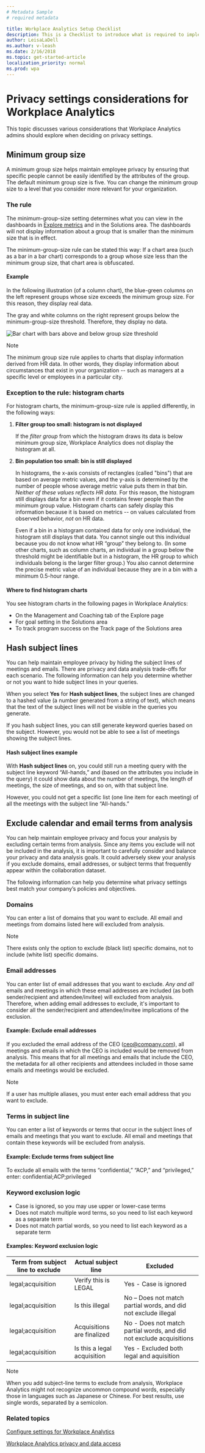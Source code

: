 ```yaml
---
# Metadata Sample
# required metadata

title: Workplace Analytics Setup Checklist
description: This is a Checklist to introduce what is required to implement Workplace Analytics for your Organization
author: LeisaLaDell
ms.author: v-leash
ms.date: 2/16/2018
ms.topic: get-started-article
localization_priority: normal 
ms.prod: wpa
---
```

# Privacy settings considerations for Workplace Analytics 

This topic discusses various considerations that Workplace Analytics admins should explore when deciding on privacy settings. 

## Minimum group size

A minimum group size helps maintain employee privacy by ensuring that specific people cannot be easily identified by the attributes of the group. The default minimum group size is five. You can change the minimum group size to a level that you consider more relevant for your organization.

### The rule

The minimum-group-size setting determines what you can view in the dashboards in [Explore metrics](../Use/Explore-Metrics-Week-in-the-Life.md) and in the Solutions area. The dashboards will not display information about a group that is smaller than the minimum size that is in effect. 

The minimum-group-size rule can be stated this way: If a chart area (such as a bar in a bar chart) corresponds to a group whose size less than the minimum group size, that chart area is obfuscated. 

#### Example

In the following illustration (of a column chart), the blue-green columns on the left represent groups whose size exceeds the minimum group size. For this reason, they display real data.

The gray and white columns on the right represent groups below the minimum-group-size threshold. Therefore, they display no data. 

<img src="../Images/WpA/group-size-bars.png" alt="Bar chart with bars above and below group size threshold">

> [!Note] 
> The minimum group size rule applies to charts that display information derived from HR data. In other words, they display information about circumstances that exist in your organization -- such as managers at a specific level or employees in a particular city.  

### Exception to the rule: histogram charts

For histogram charts, the minimum-group-size rule is applied differently, in the following ways:

1. **Filter group too small: histogram is not displayed**

   If the _filter group_ from which the histogram draws its data is below minimum group size, Workplace Analytics does not display the histogram at all.

2. **Bin population too small: bin is still displayed**

   In histograms, the x-axis consists of rectangles (called "bins") that are based on average metric values, and the y-axis is determined by the number of people whose average metric value puts them in that bin. _Neither of these values reflects HR data._ For this reason, the histogram still displays data for a bin even if it contains fewer people than the minimum group value. Histogram charts can safely display this information because it is based on metrics -- on values calculated from observed behavior, _not_ on HR data. 

   Even if a bin in a histogram contained data for only one individual, the histogram still displays that data. You cannot single out this individual because you do not know what HR “group” they belong to. (In some other charts, such as column charts, an individual in a group below the threshold might be identifiable but in a histogram, the HR group to which individuals belong is the larger filter group.) You also cannot determine the precise metric value of an individual because they are in a bin with a minimum 0.5-hour range.

#### Where to find histogram charts

You see histogram charts in the following pages in Workplace Analytics:

 * On the Management and Coaching tab of the Explore page 
 * For goal setting in the Solutions area
 * To track program success on the Track page of the Solutions area

## Hash subject lines 
You can help maintain employee privacy by hiding the subject lines of meetings and emails. There are privacy and data analysis trade-offs for each scenario. The following information can help you determine whether or not you want to hide subject lines in your queries.  

When you select **Yes** for **Hash subject lines**, the subject lines are changed to a hashed value (a number generated from a string of text), which means that the text of the subject lines will not be visible in the queries you generate.   

If you hash subject lines, you can still generate keyword queries based on the subject. However, you would not be able to see a list of meetings showing the subject lines.  

#### Hash subject lines example
With **Hash subject lines** on, you could still run a meeting query with the subject line keyword “All-hands,” and (based on the attributes you include in the query) it could show data about the number of meetings, the length of meetings, the size of meetings, and so on, with that subject line. 

However, you could not get a specific list (one line item for each meeting) of all the meetings with the subject line “All-hands.” 

## Exclude calendar and email terms from analysis 
You can help maintain employee privacy and focus your analysis by excluding certain terms from analysis. Since any items you exclude will not be included in the analysis, it is important to carefully consider and balance your privacy and data analysis goals. It could adversely skew your analysis if you exclude domains, email addresses, or subject terms that frequently appear within the collaboration dataset.

The following information can help you determine what privacy settings best match your company’s policies and objectives. 

### Domains

You can enter a list of domains that you want to exclude. All email and meetings from domains listed here will excluded from analysis. 

> [!Note] 
> There exists only the option to exclude (black list) specific domains, not to include (white list) specific domains.

### Email addresses

You can enter list of email addresses that you want to exclude. _Any and all_ emails and meetings in which these email addresses are included (as both sender/recipient and attendee/invitee) will excluded from analysis. Therefore, when adding email addresses to exclude, it's important to consider all the sender/recipient and attendee/invitee implications of the exclusion. 

#### Example: Exclude email addresses

If you excluded the email address of the CEO (ceo@company.com), all meetings and emails in which the CEO is included would be removed from analysis. This means that for all meetings and emails that include the CEO, the metadata for all other recipients and attendees included in those same emails and meetings would be excluded.  

> [!Note]
> If a user has multiple aliases, you must enter each email address that you want to exclude.  

### Terms in subject line

You can enter a list of keywords or terms that occur in the subject lines of emails and meetings that you want to exclude. All email and meetings that contain these keywords will be excluded from analysis.

#### Example: Exclude terms from subject line

To exclude all emails with the terms “confidential,” “ACP,” and “privileged,” enter: confidential;ACP;privileged 

### Keyword exclusion logic

* Case is ignored, so you may use upper or lower-case terms
* Does not match multiple word terms, so you need to list each keyword as a separate term
* Does not match partial words, so you need to list each keyword as a separate term

#### Examples: Keyword exclusion logic

Term from subject line to exclude | Actual subject line	 | Excluded
---------|----------|---------
 legal;acquisition | Verify this is LEGAL | Yes - Case is ignored
 legal;acquisition | Is this illegal | No – Does not match partial words, and did not exclude illegal
 legal;acquisition | Acquisitions are finalized | No - Does not match partial words, and did not exclude acquisitions
 legal;acquisition |Is this a legal acquisition | Yes  - Excluded both legal and aquisition

 > [!Note]
 > When you add subject-line terms to exclude from analysis, Workplace Analytics might not recognize uncommon compound words, especially those in languages such as Japanese or Chinese. For best results, use single words, separated by a semicolon.

### Related topics

[Configure settings for Workplace Analytics](../Use/Settings.md)

[Workplace Analytics privacy and data access](../Overview/Privacy-And-Data-Access.md)
